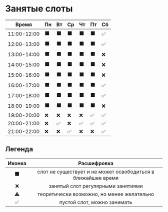 # Занятые слоты

| Время       | Пн | Вт  | Ср | Чт  | Пт | Сб  |
|-------------|----|-----|----|-----|----|-----|
| 11:00-12:00 | ⬛ | ⬛ | ⬛ | ⬛ | ⬛ | ✅ |
| 12:00-13:00 | ⬛ | ⬛ | ⬛ | ⬛ | ⬛ | ✅ |
| 13:00-14:00 | ⬛ | ⬛ | ⬛ | ⬛ | ⬛ | ❌ |
| 14:00-15:00 | ⬛ | ⬛ | ⬛ | ⬛ | ⬛ | ❌ |
| 15:00-16:00 | ⬛ | ⬛ | ⬛ | ⬛ | ⬛ | ❌ |
| 16:00-17:00 | ⬛ | ⬛ | ⬛ | ⬛ | ⬛ | ✅ |
| 17:00-18:00 | ⬛ | ⬛ | ⬛ | ⬛ | ⬛ | ✅ |
| 18:00-19:00 | ⬛ | ⬛ | ⬛ | ⬛ | ⬛ | ❌ |
| 19:00-20:00 | ❌ | ❌ | ❌ | ❌ | ✅ | ✅ |
| 20:00-21:00 | ❌ | ✅ | ❌ | ✅ | ✅ | ✅ |
| 21:00-22:00 | ❌ | ❌ | ✅ | ❌ | ❌ | ✅ |

## Легенда

| Иконка | Расшифровка |
|:-:|:-:|
| ⬛ | слот не существует и не может освободиться в ближайшее время |
| ❌ | занятый слот регулярными занятиями |
| ⚠️ | теоретически возможно, но менее желательно | 
| ✅ | пустой слот, можно занимать | 